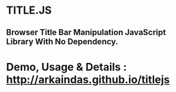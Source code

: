 TITLE.JS
=======
Browser Title Bar Manipulation JavaScript Library With No Dependency.
-------

Demo, Usage & Details : http://arkaindas.github.io/titlejs
=======
